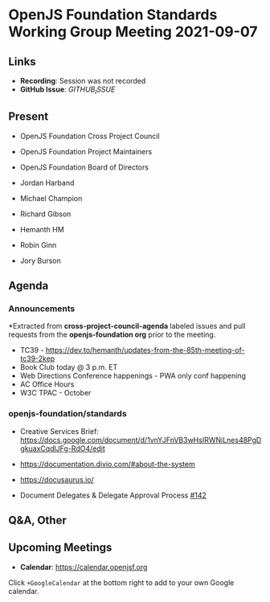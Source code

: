 # OpenJS Foundation Standards Working Group Meeting 2021-09-07

## Links

* **Recording**: Session was not recorded
* **GitHub Issue**: $GITHUB_ISSUE$

## Present

* OpenJS Foundation Cross Project Council
* OpenJS Foundation Project Maintainers
* OpenJS Foundation Board of Directors

* Jordan Harband
* Michael Champion
* Richard Gibson
* Hemanth HM
* Robin Ginn
* Jory Burson

## Agenda

### Announcements

*Extracted from **cross-project-council-agenda** labeled issues and pull requests from the **openjs-foundation org** prior to the meeting.

* TC39 - https://dev.to/hemanth/updates-from-the-85th-meeting-of-tc39-2kep
* Book Club today @ 3 p.m. ET
* Web Directions Conference happenings - PWA only conf happening
* AC Office Hours
* W3C TPAC - October

### openjs-foundation/standards

* Creative Services Brief: https://docs.google.com/document/d/1vnYJFnVB3wHsIRWNiLnes48PgDgkuaxCqdlJFg-RdO4/edit

* https://documentation.divio.com/#about-the-system
* https://docusaurus.io/


*  Document Delegates & Delegate Approval Process [#142](https://github.com/openjs-foundation/standards/issues/142)



## Q&A, Other

## Upcoming Meetings

* **Calendar**: <https://calendar.openjsf.org>

Click `+GoogleCalendar` at the bottom right to add to your own Google calendar.

